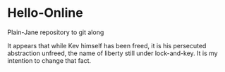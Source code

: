 # Hello-Online
Plain-Jane repository to git along

It appears that while Kev himself has been freed, it is his persecuted abstraction unfreed, the name of liberty still under lock-and-key. It is my intention to change that fact.  
